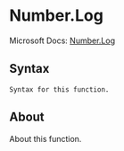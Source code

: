 ---
---

# Number.Log

Microsoft Docs: [Number.Log](https://docs.microsoft.com/en-us/powerquery-m/number-log)

## Syntax

```powerquery-m
Syntax for this function.
```

## About

About this function.

